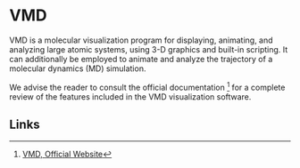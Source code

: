 # VMD

VMD is a molecular visualization program for displaying, animating, and analyzing large atomic systems, using 3-D graphics and built-in scripting. It can additionally be employed to animate and analyze the trajectory of a molecular dynamics (MD) simulation. 

We advise the reader to consult the official documentation [^1] for a complete review of the features included in the VMD visualization software.

## Links

[^1]: [VMD, Official Website](https://www.ks.uiuc.edu/Research/vmd/)
